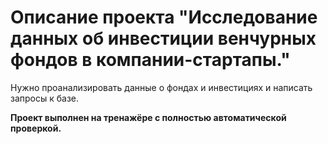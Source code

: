 # Описание проекта "Исследование данных об инвестиции венчурных фондов в компании-стартапы."

Нужно проанализировать данные о фондах и инвестициях и написать запросы к базе.

**Проект выполнен на тренажёре с полностью автоматической проверкой.**
